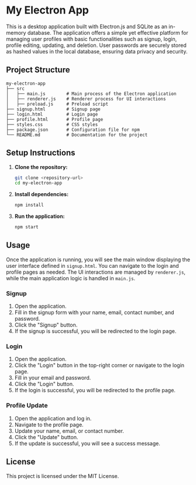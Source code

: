 # My Electron App


This is a desktop application built with Electron.js and SQLite as an in-memory database. The application offers a simple yet effective platform for managing user profiles with basic functionalities such as signup, login, profile editing, updating, and deletion. User passwords are securely stored as hashed values in the local database, ensuring data privacy and security.

## Project Structure

```
my-electron-app
├── src
│   ├── main.js        # Main process of the Electron application
│   ├── renderer.js    # Renderer process for UI interactions        
│   ├── preload.js     # Preload script
├── signup.html        # Signup page
├── login.html         # Login page
├── profile.html       # Profile page
├── styles.css         # CSS styles
├── package.json       # Configuration file for npm
└── README.md          # Documentation for the project
```

## Setup Instructions

1. **Clone the repository:**
   ```sh
   git clone <repository-url>
   cd my-electron-app
   ```

2. **Install dependencies:**
   ```sh
   npm install
   ```

3. **Run the application:**
   ```sh
   npm start
   ```

## Usage

Once the application is running, you will see the main window displaying the user interface defined in `signup.html`. You can navigate to the login and profile pages as needed. The UI interactions are managed by `renderer.js`, while the main application logic is handled in `main.js`.

### Signup

1. Open the application.
2. Fill in the signup form with your name, email, contact number, and password.
3. Click the "Signup" button.
4. If the signup is successful, you will be redirected to the login page.

### Login

1. Open the application.
2. Click the "Login" button in the top-right corner or navigate to the login page.
3. Fill in your email and password.
4. Click the "Login" button.
5. If the login is successful, you will be redirected to the profile page.

### Profile Update

1. Open the application and log in.
2. Navigate to the profile page.
3. Update your name, email, or contact number.
4. Click the "Update" button.
5. If the update is successful, you will see a success message.

## License

This project is licensed under the MIT License.
